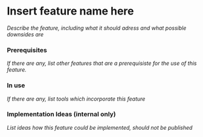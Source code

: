 # Insert feature name here
*Describe the feature, including what it should adress and what possible downsides are*

### Prerequisites
*If there are any, list other features that are a prerequisiste for the use of this feature.*

### In use 
*If there are any, list tools which incorporate this feature*

### Implementation Ideas (internal only)
*List ideas how this feature could be implemented, should not be published*


